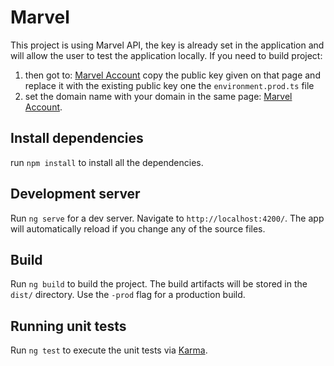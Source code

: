 # Marvel

This project is using Marvel API, the key is already set in the application and will allow the user to test the application locally.
If you need to build project:
1. then got to: [Marvel Account](https://developer.marvel.com/account) copy the public key given on that page and replace it with the existing public key one the `environment.prod.ts` file 
2. set the domain name with your domain in the same page: [Marvel Account](https://developer.marvel.com/account).

## Install dependencies
run `npm install` to install all the dependencies.

## Development server

Run `ng serve` for a dev server. Navigate to `http://localhost:4200/`. The app will automatically reload if you change any of the source files.

## Build

Run `ng build` to build the project. The build artifacts will be stored in the `dist/` directory. Use the `-prod` flag for a production build.

## Running unit tests

Run `ng test` to execute the unit tests via [Karma](https://karma-runner.github.io).
